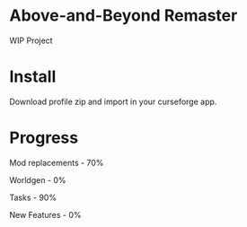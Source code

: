 # Above-and-Beyond Remaster
WIP Project

# Install
Download profile zip and import in your curseforge app.

# Progress
Mod replacements - 70%

Worldgen - 0%

Tasks - 90%

New Features - 0%
